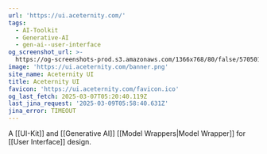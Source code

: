 ```yaml
---
url: 'https://ui.aceternity.com/'
tags:
  - AI-Toolkit
  - Generative-AI
  - gen-ai--user-interface
og_screenshot_url: >-
  https://og-screenshots-prod.s3.amazonaws.com/1366x768/80/false/5705016d620128061cd697311203d3ef579372e9bf094f3b00eef1d21180c93c.jpeg
image: 'https://ui.aceternity.com/banner.png'
site_name: Aceternity UI
title: Aceternity UI
favicon: 'https://ui.aceternity.com/favicon.ico'
og_last_fetch: 2025-03-07T05:20:40.119Z
last_jina_request: '2025-03-09T05:58:40.631Z'
jina_error: TIMEOUT
---
```

A [[UI-Kit]] and [[Generative AI]] [[Model Wrappers|Model Wrapper]] for [[User Interface]] design.  

